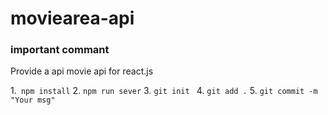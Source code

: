 
# moviearea-api
### important commant 

Provide a api movie api for react.js


1.` npm install`
2. `npm run sever`
3. `git init `
4. `git add .`
5. `git commit -m "Your msg"`